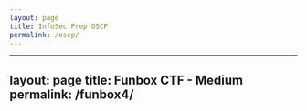 ```yaml
---
layout: page
title: InfoSec Prep OSCP
permalink: /oscp/
---
```






---
layout: page
title: Funbox CTF - Medium
permalink: /funbox4/
---
